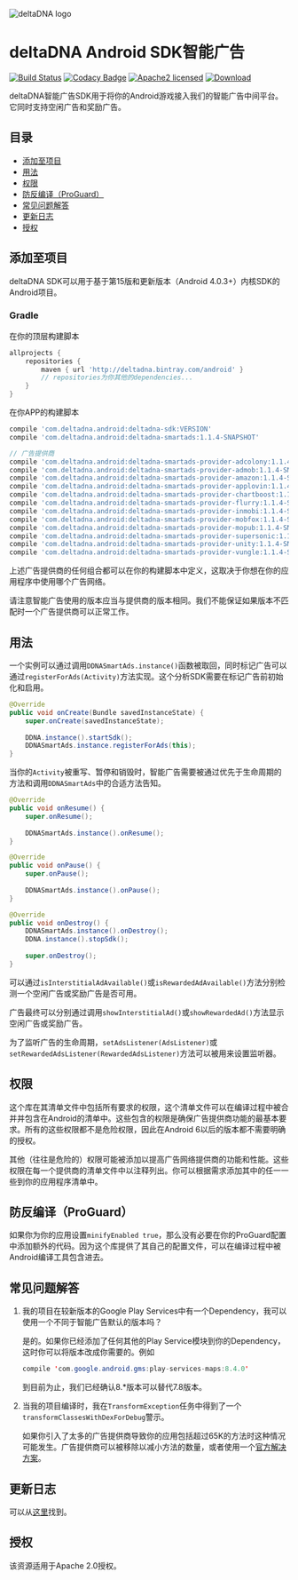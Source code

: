 ![deltaDNA logo](https://deltadna.com/wp-content/uploads/2015/06/deltadna_www@1x.png)

# deltaDNA Android SDK智能广告
[![Build Status](https://travis-ci.org/deltaDNA/android-smartads-sdk.svg)](https://travis-ci.org/deltaDNA/android-smartads-sdk)
[![Codacy Badge](https://api.codacy.com/project/badge/grade/438f868ae71a444b8a1f8ebce32c3176)](https://www.codacy.com/app/deltaDNA/android-smartads-sdk)
[![Apache2 licensed](https://img.shields.io/badge/license-Apache-blue.svg)](./LICENSE.txt)
[![Download](https://api.bintray.com/packages/deltadna/android/deltadna-smartads/images/download.svg)](https://bintray.com/deltadna/android/deltadna-smartads/_latestVersion)

deltaDNA智能广告SDK用于将你的Android游戏接入我们的智能广告中间平台。它同时支持空闲广告和奖励广告。

## 目录
* [添加至项目](#添加至项目)
* [用法](#用法)
* [权限](#权限)
* [防反编译（ProGuard）](#防反编译（ProGuard）)
* [常见问题解答](#常见问题解答)
* [更新日志](#更新日志)
* [授权](#授权)

## 添加至项目
deltaDNA SDK可以用于基于第15版和更新版本（Android 4.0.3+）内核SDK的Android项目。

### Gradle
在你的顶层构建脚本
```groovy
allprojects {
    repositories {
        maven { url 'http://deltadna.bintray.com/android' }
        // repositories为你其他的dependencies...
    }
}
```
在你APP的构建脚本
```groovy
compile 'com.deltadna.android:deltadna-sdk:VERSION'
compile 'com.deltadna.android:deltadna-smartads:1.1.4-SNAPSHOT'

// 广告提供商
compile 'com.deltadna.android:deltadna-smartads-provider-adcolony:1.1.4-SNAPSHOT'
compile 'com.deltadna.android:deltadna-smartads-provider-admob:1.1.4-SNAPSHOT'
compile 'com.deltadna.android:deltadna-smartads-provider-amazon:1.1.4-SNAPSHOT'
compile 'com.deltadna.android:deltadna-smartads-provider-applovin:1.1.4-SNAPSHOT'
compile 'com.deltadna.android:deltadna-smartads-provider-chartboost:1.1.4-SNAPSHOT'
compile 'com.deltadna.android:deltadna-smartads-provider-flurry:1.1.4-SNAPSHOT'
compile 'com.deltadna.android:deltadna-smartads-provider-inmobi:1.1.4-SNAPSHOT'
compile 'com.deltadna.android:deltadna-smartads-provider-mobfox:1.1.4-SNAPSHOT'
compile 'com.deltadna.android:deltadna-smartads-provider-mopub:1.1.4-SNAPSHOT'
compile 'com.deltadna.android:deltadna-smartads-provider-supersonic:1.1.4-SNAPSHOT'
compile 'com.deltadna.android:deltadna-smartads-provider-unity:1.1.4-SNAPSHOT'
compile 'com.deltadna.android:deltadna-smartads-provider-vungle:1.1.4-SNAPSHOT'
```
上述广告提供商的任何组合都可以在你的构建脚本中定义，这取决于你想在你的应用程序中使用哪个广告网络。

请注意智能广告使用的版本应当与提供商的版本相同。我们不能保证如果版本不匹配时一个广告提供商可以正常工作。

## 用法
一个实例可以通过调用`DDNASmartAds.instance()`函数被取回，同时标记广告可以通过`registerForAds(Activity)`方法实现。这个分析SDK需要在标记广告前初始化和启用。
```java
@Override
public void onCreate(Bundle savedInstanceState) {
    super.onCreate(savedInstanceState);
    
    DDNA.instance().startSdk();
    DDNASmartAds.instance.registerForAds(this);
}
```

当你的`Activity`被重写、暂停和销毁时，智能广告需要被通过优先于生命周期的方法和调用`DDNASmartAds`中的合适方法告知。
```java
@Override
public void onResume() {
    super.onResume();
    
    DDNASmartAds.instance().onResume();
}

@Override
public void onPause() {
    super.onPause();
    
    DDNASmartAds.instance().onPause();
}

@Override
public void onDestroy() {
    DDNASmartAds.instance().onDestroy();
    DDNA.instance().stopSdk();
    
    super.onDestroy();
}
```

可以通过`isInterstitialAdAvailable()`或`isRewardedAdAvailable()`方法分别检测一个空闲广告或奖励广告是否可用。

广告最终可以分别通过调用`showInterstitialAd()`或`showRewardedAd()`方法显示空闲广告或奖励广告。

为了监听广告的生命周期，`setAdsListener(AdsListener)`或`setRewardedAdsListener(RewardedAdsListener)`方法可以被用来设置监听器。

## 权限
这个库在其清单文件中包括所有要求的权限，这个清单文件可以在编译过程中被合并并包含在Android的清单中。这些包含的权限是确保广告提供商功能的最基本要求。所有的这些权限都不是危险权限，因此在Android 6以后的版本都不需要明确的授权。

其他（往往是危险的）权限可能被添加以提高广告网络提供商的功能和性能。这些权限在每一个提供商的清单文件中以注释列出。你可以根据需求添加其中的任一一些到你的应用程序清单中。

## 防反编译（ProGuard）
如果你为你的应用设置`minifyEnabled true`，那么没有必要在你的ProGuard配置中添加额外的代码。因为这个库提供了其自己的配置文件，可以在编译过程中被Android编译工具包含进去。

## 常见问题解答
1.  我的项目在较新版本的Google Play Services中有一个Dependency，我可以使用一个不同于智能广告默认的版本吗？
    
    是的。如果你已经添加了任何其他的Play Service模块到你的Dependency，这时你可以将版本改成你需要的。例如
    ```Java
    compile 'com.google.android.gms:play-services-maps:8.4.0'
    ```
    到目前为止，我们已经确认8.*版本可以替代7.8版本。
2.  当我的项目编译时，我在`TransformException`任务中得到了一个`transformClassesWithDexForDebug`警示。
    
    如果你引入了太多的广告提供商导致你的应用包括超过65K的方法时这种情况可能发生。广告提供商可以被移除以减小方法的数量，或者使用一个[官方解决方案](http://developer.android.com/tools/building/multidex.html#mdex-gradle)。

## 更新日志
可以从[这里](CHANGELOG.md)找到。

## 授权
该资源适用于Apache 2.0授权。
